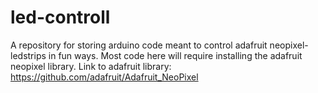 # led-controll
A repository for storing arduino code meant to control adafruit neopixel-ledstrips in fun ways.
Most code here will require installing the adafruit neopixel library.
Link to adafruit library: https://github.com/adafruit/Adafruit_NeoPixel 
